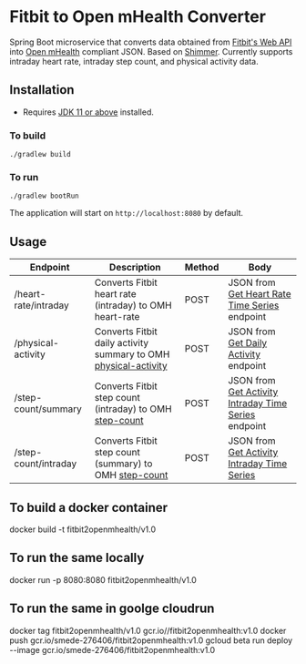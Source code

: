 # Fitbit to Open mHealth Converter
Spring Boot microservice that converts data obtained from [Fitbit's Web API](https://dev.fitbit.com/build/reference/web-api/) into [Open mHealth](https://openmhealth.org) compliant JSON. Based on [Shimmer](https://github.com/openmhealth/shimmer).
Currently supports intraday heart rate, intraday step count, and physical activity data.

## Installation
- Requires [JDK 11 or above](https://jdk.java.net/16/) installed.

### To build
```
./gradlew build
```

### To run
```
./gradlew bootRun
```

The application will start on `http://localhost:8080` by default.

## Usage

| Endpoint  | Description  | Method  |  Body   |
|---|---|---|---|
| /heart-rate/intraday  | Converts Fitbit heart rate (intraday) to OMH heart-rate   | POST | JSON from [Get Heart Rate Time Series](https://dev.fitbit.com/build/reference/web-api/heart-rate/) endpoint   | 
| /physical-activity  | Converts Fitbit daily activity summary to OMH [physical-activity](https://www.openmhealth.org/documentation/#/schema-docs/schema-library/schemas/omh_physical-activity)  | POST | JSON from [Get Daily Activity](https://dev.fitbit.com/build/reference/web-api/activity/) endpoint   |  
| /step-count/summary  | Converts Fitbit step count (intraday) to OMH [step-count](https://www.openmhealth.org/documentation/#/schema-docs/schema-library/schemas/omh_step-count)   | POST | JSON from [Get Activity Intraday Time Series](https://dev.fitbit.com/build/reference/web-api/activity/#activity-time-series) endpoint  | 
| /step-count/intraday | Converts Fitbit step count (summary) to OMH [step-count](https://www.openmhealth.org/documentation/#/schema-docs/schema-library/schemas/omh_step-count) | POST | JSON from [Get Activity Intraday Time Series](https://dev.fitbit.com/build/reference/web-api/activity/#activity-time-series) |

## To build a docker container
docker build -t fitbit2openmhealth/v1.0

## To run the same locally 
docker run -p 8080:8080 fitbit2openmhealth/v1.0

## To run the same in goolge cloudrun
docker tag fitbit2openmhealth/v1.0 gcr.io/<gcp-project>/fitbit2openmhealth:v1.0
docker push gcr.io/smede-276406/fitbit2openmhealth:v1.0
gcloud beta run deploy --image gcr.io/smede-276406/fitbit2openmhealth:v1.0
 

